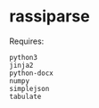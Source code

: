 # rassiparse
Requires:

    python3
    jinja2
    python-docx
    numpy   
    simplejson
    tabulate
